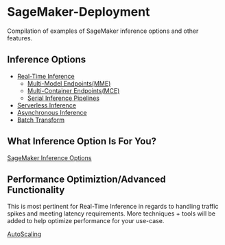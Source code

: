 # SageMaker-Deployment
Compilation of examples of SageMaker inference options and other features.

## Inference Options
- [Real-Time Inference](https://github.com/RamVegiraju/SageMaker-Deployment/tree/master/RealTime)
  - [Multi-Model Endpoints(MME)](https://github.com/RamVegiraju/SageMaker-Deployment/tree/master/RealTime/Multi-Model-Endpoint)
  - [Multi-Container Endpoints(MCE)](https://github.com/RamVegiraju/SageMaker-Deployment/tree/master/RealTime/Multi-Container)
  - [Serial Inference Pipelines](https://docs.aws.amazon.com/sagemaker/latest/dg/inference-pipelines.html)
- [Serverless Inference](https://github.com/RamVegiraju/SageMaker-Deployment/tree/master/Serverless)
- [Asynchronous Inference](https://github.com/RamVegiraju/SageMaker-Deployment/tree/master/Async)
- [Batch Transform](https://github.com/RamVegiraju/SageMaker-Deployment/tree/master/BatchTransform)

## What Inference Option Is For You?
[SageMaker Inference Options](https://ram-vegiraju.medium.com/what-sagemaker-inference-option-should-you-use-2e88c8fc70bf)


## Performance Optimiztion/Advanced Functionality
This is most pertinent for Real-Time Inference in regards to handling traffic spikes and meeting latency requirements. More techniques + tools will be added to help optimize performance for your use-case.

[AutoScaling](https://github.com/RamVegiraju/SageMaker-Deployment/tree/master/AdvancedFunctionality/AutoScaling)
